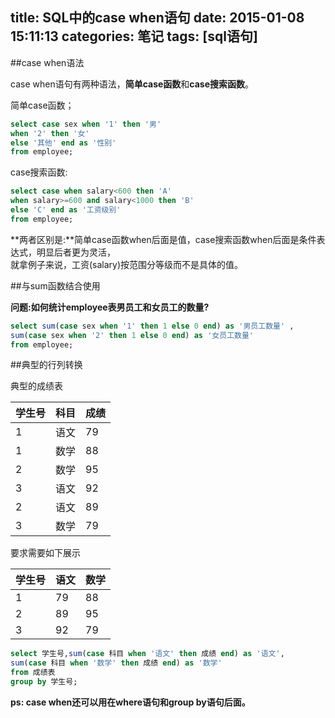 title: SQL中的case when语句
date: 2015-01-08 15:11:13
categories: 笔记
tags: [sql语句]
---

##case when语法

case when语句有两种语法，**简单case函数**和**case搜索函数**。

简单case函数；

```sql
select case sex when '1' then '男' 
when '2' then '女' 
else '其他' end as '性别' 
from employee;
```

case搜索函数:

```sql
select case when salary<600 then 'A' 
when salary>=600 and salary<1000 then 'B' 
else 'C' end as '工资级别' 
from employee;
```

**两者区别是:**简单case函数when后面是值，case搜索函数when后面是条件表达式，明显后者更为灵活，  
就拿例子来说，工资(salary)按范围分等级而不是具体的值。

<!--more-->

##与sum函数结合使用

**问题:如何统计employee表男员工和女员工的数量?**  

```sql
select sum(case sex when '1' then 1 else 0 end) as '男员工数量' ,
sum(case sex when '2' then 1 else 0 end) as '女员工数量' 
from employee;
```

##典型的行列转换

典型的成绩表

学生号|科目|成绩
------|----|----
1|语文|79
1|数学|88
2|数学|95
3|语文|92
2|语文|89
3|数学|79

要求需要如下展示  

学生号|语文|数学|
------|----|----|
1|79|88
2|89|95
3|92|79

```sql
select 学生号,sum(case 科目 when '语文' then 成绩 end) as '语文',
sum(case 科目 when '数学' then 成绩 end) as '数学' 
from 成绩表 
group by 学生号;
```

**ps: case when还可以用在where语句和group by语句后面。**